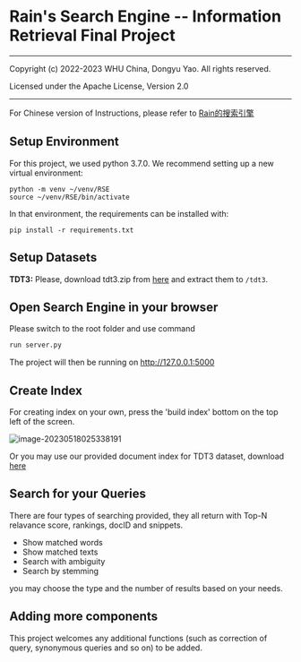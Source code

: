 # Rain's Search Engine -- Information Retrieval Final Project

----------------------------------------------------------------------------------------------------

Copyright (c) 2022-2023 WHU China, Dongyu Yao. All rights reserved. 

Licensed under the Apache License, Version 2.0

----------------------------------------------------------------------------------------------------

For Chinese version of Instructions,  please refer to  [Rain的搜索引擎](README_zh.md)

## Setup Environment

For this project, we used python 3.7.0. We recommend setting up a new virtual
environment:

```shell
python -m venv ~/venv/RSE
source ~/venv/RSE/bin/activate
```

In that environment, the requirements can be installed with:

```shell
pip install -r requirements.txt 
```

## Setup Datasets

**TDT3:** Please, download tdt3.zip from [here](https://drive.google.com/file/d/10Cphorhmc3m_tWHcqcvbrFQaPyA01BYs/view?usp=share_link) and extract them to `/tdt3`.

## Open Search Engine in your browser

Please switch to the root folder and use command

```python
run server.py
```

The project will then be running on http://127.0.0.1:5000

## Create Index

For creating index on your own, press the 'build index' bottom on the top left of the screen.

![image-20230518025338191](https://rainjamesy-image-host.oss-cn-beijing.aliyuncs.com/img/image-20230518025338191.png)

Or you may use our provided document index for TDT3 dataset, download [here](https://drive.google.com/file/d/1YMMRN0qk6oy3Ngta7AVzGAUhzMtNx1lJ/view?usp=sharing)

## Search for your Queries

There are four types of searching provided, they all return with Top-N relavance score, rankings, docID and snippets.

- Show matched words
- Show matched texts
- Search with ambiguity
- Search by stemming

you may choose the type and the number of results based on your needs.

## Adding more components

This project welcomes any additional functions (such as correction of query, synonymous queries and so on) to be added.







